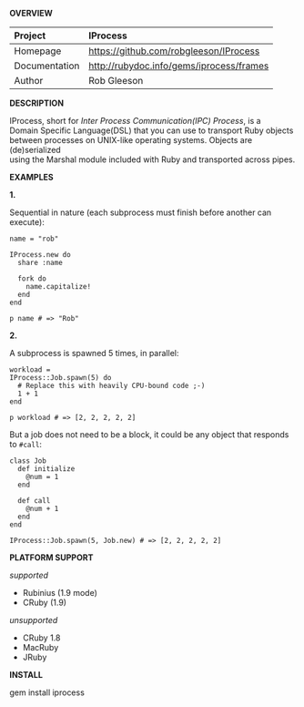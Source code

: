 __OVERVIEW__


| Project         | IProcess    
|:----------------|:--------------------------------------------------
| Homepage        | https://github.com/robgleeson/IProcess
| Documentation   | http://rubydoc.info/gems/iprocess/frames 
| Author          | Rob Gleeson             


__DESCRIPTION__

  IProcess, short for _Inter Process Communication(IPC) Process_, is a  
  Domain Specific Language(DSL) that you can use to transport Ruby objects  
  between processes on UNIX-like operating systems. Objects are (de)serialized  
  using the Marshal module included with Ruby and transported across pipes.  

__EXAMPLES__

__1.__

Sequential in nature (each subprocess must finish before another can execute):

    name = "rob"

    IProcess.new do
      share :name
      
      fork do 
        name.capitalize!
      end
    end

    p name # => "Rob"
    
__2.__

A subprocess is spawned 5 times, in parallel:

    workload = 
    IProcess::Job.spawn(5) do
      # Replace this with heavily CPU-bound code ;-) 
      1 + 1
    end

    p workload # => [2, 2, 2, 2, 2]

But a job does not need to be a block, it could be any object that responds to `#call`:

    class Job
      def initialize
        @num = 1
      end

      def call
        @num + 1
      end
    end

    IProcess::Job.spawn(5, Job.new) # => [2, 2, 2, 2, 2]

__PLATFORM SUPPORT__

_supported_

  * Rubinius (1.9 mode) 
  * CRuby (1.9)

_unsupported_
  
  * CRuby 1.8
  * MacRuby
  * JRuby

__INSTALL__

gem install iprocess

